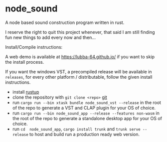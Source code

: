 # node_sound

A node based sound construction program written in rust.

I reserve the right to quit this project whenever, that said I am still finding fun new things to add every now and then...

Install/Compile instructions:

A web demo is available at https://lubba-64.github.io/ if you want to skip the install process.

If you want the windows VST, a precompiled release will be available in `releases`, for every other platform / distributable, follow the given install instructions.

 - install [rustup](https://www.rust-lang.org/tools/install)
 - clone the repository with `git clone <repo>` [git](https://git-scm.com/downloads)
 - run `cargo run --bin xtask bundle node_sound_vst --release` in the root of the repo to generate a VST and CLAP plugin for your OS of choice.
 - run `cargo run --bin node_sound_app --release --features non-wasm` in the root of the repo to generate a standalone desktop app for your OS of choice.
 - run `cd  node_sound_app`, `cargo install trunk` and `trunk serve --release` to host and build run a production ready web version.

